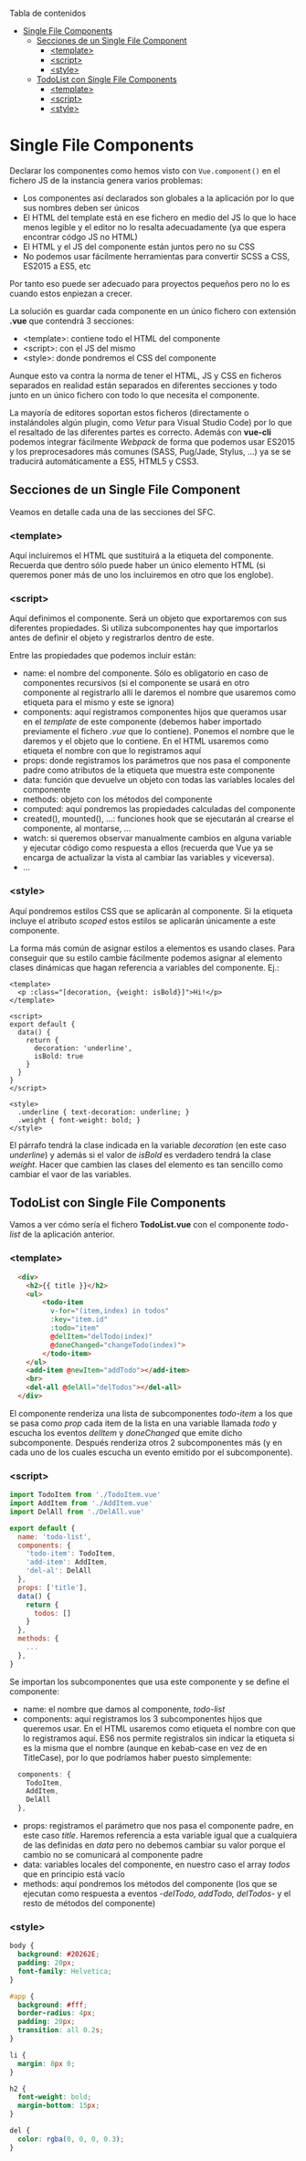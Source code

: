 <!-- START doctoc generated TOC please keep comment here to allow auto update -->
<!-- DON'T EDIT THIS SECTION, INSTEAD RE-RUN doctoc TO UPDATE -->
Tabla de contenidos

- [Single File Components](#single-file-components)
  - [Secciones de un Single File Component](#secciones-de-un-single-file-component)
    - [\<template>](#%5Ctemplate)
    - [\<script>](#%5Cscript)
    - [\<style>](#%5Cstyle)
  - [TodoList con Single File Components](#todolist-con-single-file-components)
    - [\<template>](#%5Ctemplate-1)
    - [\<script>](#%5Cscript-1)
    - [\<style>](#%5Cstyle-1)

<!-- END doctoc generated TOC please keep comment here to allow auto update -->

# Single File Components
Declarar los componentes como hemos visto con `Vue.component()` en el fichero JS de la instancia genera varios problemas:
* Los componentes así declarados son globales a la aplicación por lo que sus nombres deben ser únicos
* El HTML del template está en ese fichero en medio del JS lo que lo hace menos legible y el editor no lo resalta adecuadamente (ya que espera encontrar códgo JS no HTML)
* El HTML y el JS del componente están juntos pero no su CSS
* No podemos usar fácilmente herramientas para convertir SCSS a CSS, ES2015 a ES5, etc

Por tanto eso puede ser adecuado para proyectos pequeños pero no lo es cuando estos enpiezan a crecer.

La solución es guardar cada componente en un único fichero con extensión **.vue** que contendrá 3 secciones:
* \<template>: contiene todo el HTML del componente
* \<script>: con el JS del mismo
* \<style>: donde pondremos el CSS del componente
  
Aunque esto va contra la norma de tener el HTML, JS y CSS en ficheros separados en realidad están separados en diferentes secciones y todo junto en un único fichero con todo lo que necesita el componente.

La mayoría de editores soportan estos ficheros (directamente o instalándoles algún plugin, como _Vetur_ para Visual Studio Code) por lo que el resaltado de las diferentes partes es correcto. Además con **vue-cli** podemos integrar fácilmente _Webpack_ de forma que podemos usar ES2015 y los preprocesadores más comunes (SASS, Pug/Jade, Stylus, ...) ya se se traducirá automáticamente a ES5, HTML5 y CSS3.

## Secciones de un Single File Component
Veamos en detalle cada una de las secciones del SFC.

### \<template>
Aquí incluiremos el HTML que sustituirá a la etiqueta del componente. Recuerda que dentro sólo puede haber un único elemento HTML (si queremos poner más de uno los incluiremos en otro que los englobe).

### \<script>
Aquí definimos el componente. Será un objeto que exportaremos con sus diferentes propiedades. Si utiliza subcomponentes hay que importarlos antes de definir el objeto y registrarlos dentro de este.

Entre las propiedades que podemos incluir están:
* name: el nombre del componente. Sólo es obligatorio en caso de componentes recursivos (si el componente se usará en otro componente al registrarlo allí le daremos el nombre que usaremos como etiqueta para el mismo y este se ignora)
* components: aquí registramos componentes hijos que queramos usar en el _template_ de este componente (debemos haber importado previamente el fichero _.vue_ que lo contiene). Ponemos el nombre que le daremos y el objeto que lo contiene. En el HTML usaremos como etiqueta el nombre con que lo registramos aquí
* props: donde registramos los parámetros que nos pasa el componente padre como atributos de la etiqueta que muestra este componente
* data: función que devuelve un objeto con todas las variables locales del componente
* methods: objeto con los métodos del componente
* computed: aquí pondremos las propiedades calculadas del componente
* created(), mounted(), ...: funciones hook que se ejecutarán al crearse el componente, al montarse, ...
* watch: si queremos observar manualmente cambios en alguna variable y ejecutar código como respuesta a ellos (recuerda que Vue ya se encarga de actualizar la vista al cambiar las variables y viceversa).
* ...

### \<style>
Aquí pondremos estilos CSS que se aplicarán al componente. Si la etiqueta incluye el atributo _scoped_ estos estilos se aplicarán únicamente a este componente.

La forma más común de asignar estilos a elementos es usando clases. Para conseguir que su estilo cambie fácilmente podemos asignar al elemento clases dinámicas que hagan referencia a variables del componente. Ej.:
```vue
<template>
  <p :class="[decoration, {weight: isBold}]">Hi!</p>
</template>

<script>
export default {
  data() {
    return {
      decoration: 'underline',
      isBold: true
    }
  }
}
</script>

<style>
  .underline { text-decoration: underline; }
  .weight { font-weight: bold; }
</style>
```
El párrafo tendrá la clase indicada en la variable _decoration_ (en este caso _underline_) y además si el valor de _isBold_ es verdadero tendrá la clase _weight_. Hacer que cambien las clases del elemento es tan sencillo como cambiar el vaor de las variables.

## TodoList con Single File Components
Vamos a ver cómo sería el fichero **TodoList.vue** con el componente _todo-list_ de la aplicación anterior.
### \<template>
```html
  <div>
    <h2>{{ title }}</h2>
    <ul>
        <todo-item 
          v-for="(item,index) in todos" 
          :key="item.id"
          :todo="item"
          @delItem="delTodo(index)"
          @doneChanged="changeTodo(index)">
        </todo-item>
    </ul>
    <add-item @newItem="addTodo"></add-item>
    <br>
    <del-all @delAll="delTodos"></del-all>
  </div>
```
El componente renderiza una lista de subcomponentes _todo-item_ a los que se pasa como _prop_ cada item de la lista en una variable llamada _todo_ y escucha los eventos _delItem_ y _doneChanged_ que emite dicho subcomponente. Después renderiza otros 2 subcomponentes más (y en cada uno de los cuales escucha un evento emitido por el subcomponente).

### \<script>
```javascript
import TodoItem from './TodoItem.vue'
import AddItem from './AddItem.vue'
import DelAll from './DelAll.vue'

export default {
  name: 'todo-list',
  components: {
    'todo-item': TodoItem,
    'add-item': AddItem,
    'del-al': DelAll
  },
  props: ['title'],
  data() {
    return {
      todos: []
    }
  },		
  methods: {
    ...
  },
}
```
Se importan los subcomponentes que usa este componente y se define el componente:
* name: el nombre que damos al componente, _todo-list_
* components: aquí registramos los 3 subcomponentes hijos que queremos usar. En el HTML usaremos como etiqueta el nombre con que lo registramos aquí. ES6 nos permite registralos sin indicar la etiqueta si es la misma que el nombre (aunque en kebab-case en vez de en TitleCase), por lo que podríamos haber puesto simplemente:
```javascript
  components: {
    TodoItem,
    AddItem,
    DelAll
  },
```
* props: registramos el parámetro que nos pasa el componente padre, en este caso _title_. Haremos referencia a esta variable igual que a cualquiera de las definidas en _data_ pero no debemos cambiar su valor porque el cambio no se comunicará al componente padre
* data: variables locales del componente, en nuestro caso el array _todos_ que en principio está vacío
* methods: aquí pondremos los métodos del componente (los que se ejecutan como respuesta a eventos -_delTodo, addTodo, delTodos_- y el resto de métodos del componente)

### \<style>
```css
body {
  background: #20262E;
  padding: 20px;
  font-family: Helvetica;
}

#app {
  background: #fff;
  border-radius: 4px;
  padding: 20px;
  transition: all 0.2s;
}

li {
  margin: 8px 0;
}

h2 {
  font-weight: bold;
  margin-bottom: 15px;
}

del {
  color: rgba(0, 0, 0, 0.3);
}
```
